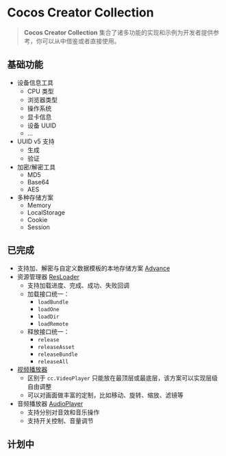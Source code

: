 # Cocos Creator Collection

> **Cocos Creator Collection** 集合了诸多功能的实现和示例为开发者提供参考，你可以从中借鉴或者直接使用。

## 基础功能

- 设备信息工具
  - CPU 类型
  - 浏览器类型
  - 操作系统
  - 显卡信息
  - 设备 UUID
  - ...
- UUID v5 支持
  - 生成
  - 验证
- 加密/解密工具
  - MD5
  - Base64
  - AES
- 多种存储方案
  - Memory
  - LocalStorage
  - Cookie
  - Session

## 已完成

- 支持加、解密与自定义数据模板的本地存储方案 [Advance][1]
- 资源管理器 [ResLoader][2]
  - 支持加载进度、完成、成功、失败回调
  - 加载接口统一：
    - `loadBundle`
    - `loadOne`
    - `loadDir`
    - `loadRemote`
  - 释放接口统一：
    - `release`
    - `releaseAsset`
    - `releaseBundle`
    - `releaseAll`
- [视频播放器][3]
  - 区别于 `cc.VideoPlayer` 只能放在最顶层或最底层，该方案可以实现层级自由调整
  - 可以对画面做丰富的定制，比如移动、旋转、缩放、滤镜等
- 音频播放器 [AudioPlayer][4]
  - 支持分别对音效和音乐操作
  - 支持开关控制、音量调节

## 计划中

[1]: ./assets/scripts/supports/storage/advance.ts
[2]: ./assets/scripts/supports/res/res-loader.ts
[3]: ./doc/video-player.md
[4]: ./assets/scripts/supports/audio-player/audio-player.ts
